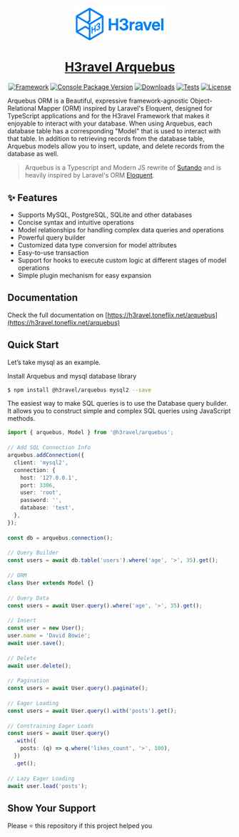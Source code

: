 <div align="center">
  <a href="https://h3ravel.toneflix.net"  target="_blank">
    <img src="https://raw.githubusercontent.com/h3ravel/assets/refs/heads/main/logo-full.svg" width="200" alt="H3ravel Logo">
  </a>
  <h1 align="center"><a href="https://h3ravel.toneflix.net/arquebus">H3ravel Arquebus</a></h1>

[![Framework][ix]][lx]
[![Console Package Version][i1]][l1]
[![Downloads][d1]][d1]
[![Tests][tei]][tel]
[![License][lini]][linl]

</div>

Arquebus ORM is a Beautiful, expressive framework-agnostic Object-Relational Mapper (ORM) inspired by Laravel's Eloquent, designed for TypeScript applications and for the H3ravel Framework that makes it enjoyable to interact with your database. When using Arquebus, each database table has a corresponding "Model" that is used to interact with that table. In addition to retrieving records from the database table, Arquebus models allow you to insert, update, and delete records from the database as well.

> Arquebus is a Typescript and Modern JS rewrite of [Sutando](https://sutando.org/) and is heavily inspired by Laravel's ORM [Eloquent](https://laravel.com/docs/12.x/eloquent).

## ✨ Features

- Supports MySQL, PostgreSQL, SQLite and other databases
- Concise syntax and intuitive operations
- Model relationships for handling complex data queries and operations
- Powerful query builder
- Customized data type conversion for model attributes
- Easy-to-use transaction
- Support for hooks to execute custom logic at different stages of model operations
- Simple plugin mechanism for easy expansion

## Documentation

Check the full documentation on [https://h3ravel.toneflix.net/arquebus](https://h3ravel.toneflix.net/arquebus)

## Quick Start

Let’s take mysql as an example.

Install Arquebus and mysql database library

```sh
$ npm install @h3ravel/arquebus mysql2 --save
```

The easiest way to make SQL queries is to use the Database query builder. It allows you to construct simple and complex SQL queries using JavaScript methods.

```ts
import { arquebus, Model } from '@h3ravel/arquebus';

// Add SQL Connection Info
arquebus.addConnection({
  client: 'mysql2',
  connection: {
    host: '127.0.0.1',
    port: 3306,
    user: 'root',
    password: '',
    database: 'test',
  },
});

const db = arquebus.connection();

// Query Builder
const users = await db.table('users').where('age', '>', 35).get();

// ORM
class User extends Model {}

// Query Data
const users = await User.query().where('age', '>', 35).get();

// Insert
const user = new User();
user.name = 'David Bowie';
await user.save();

// Delete
await user.delete();

// Pagination
const users = await User.query().paginate();

// Eager Loading
const users = await User.query().with('posts').get();

// Constraining Eager Loads
const users = await User.query()
  .with({
    posts: (q) => q.where('likes_count', '>', 100),
  })
  .get();

// Lazy Eager Loading
await user.load('posts');
```

## Show Your Support

Please ⭐️ this repository if this project helped you

[ix]: https://img.shields.io/npm/v/%40h3ravel%2Fcore?style=flat-square&label=Framework&color=%230970ce
[lx]: https://www.npmjs.com/package/@h3ravel/core
[i1]: https://img.shields.io/npm/v/%40h3ravel%2Farquebus?style=flat-square&label=@h3ravel/arquebus&color=%230970ce
[l1]: https://www.npmjs.com/package/@h3ravel/arquebus
[d1]: https://img.shields.io/npm/dt/%40h3ravel%2Farquebus?style=flat-square&label=Downloads&link=https%3A%2F%2Fwww.npmjs.com%2Fpackage%2F%40h3ravel%2Farquebus
[linl]: https://github.com/h3ravel/arquebus/blob/main/LICENSE
[lini]: https://img.shields.io/github/license/h3ravel/arquebus
[tel]: https://github.com/h3ravel/arquebus/workflows/tests
[tei]: https://github.com/h3ravel/arquebus/workflows/tests/badge.svg
